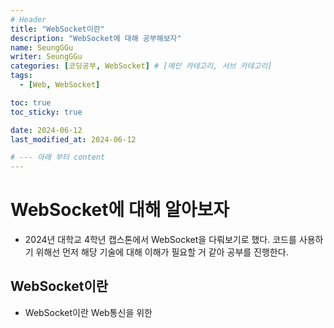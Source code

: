```yaml
---
# Header
title: "WebSocket이란"
description: "WebSocket에 대해 공부해보자"
name: SeungGGu
writer: SeungGGu
categories: [코딩공부, WebSocket] # [메인 카테고리, 서브 카테고리]
tags:
  - [Web, WebSocket]

toc: true
toc_sticky: true

date: 2024-06-12
last_modified_at: 2024-06-12

# --- 아래 부터 content
---
```

# WebSocket에 대해 알아보자

- 2024년 대학교 4학년 캡스톤에서 WebSocket을 다뤄보기로 했다. 코드를 사용하기 위해선 먼저 해당 기술에 대해 이해가 필요할 거 같아 공부를 진행한다.

## WebSocket이란

- WebSocket이란 Web통신을 위한